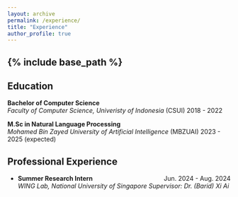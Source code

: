 ```yaml
---
layout: archive
permalink: /experience/
title: "Experience"
author_profile: true
---
```


{% include base_path %}
---

Education
---
**Bachelor of Computer Science**   
  *Faculty of Computer Science, Univeristy of Indonesia* (CSUI) 
  2018 - 2022

**M.Sc in Natural Language Processing**   
  *Mohamed Bin Zayed University of Artificial Intelligence* (MBZUAI) 
  2023 - 2025 (expected)

Professional Experience
---
* **Summer Research Intern** <span style="float:right;">Jun. 2024 - Aug. 2024</span>   
  *WING Lab, National University of Singapore*
  *Supervisor: Dr. (Barid) Xi Ai*